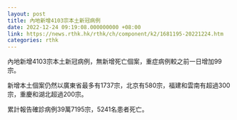 ```yaml
---
layout: post
title: 內地新增4103宗本土新冠病例
date: 2022-12-24 09:19:08.000000000 +08:00
link: https://news.rthk.hk/rthk/ch/component/k2/1681195-20221224.htm
categories: rthk
---
```


內地新增4103宗本土新冠病例，無新增死亡個案，重症病例較之前一日增加99宗。

新增本土個案仍然以廣東省最多有1737宗，北京有580宗，福建和雲南有超過300宗，重慶和湖北超過200宗。

累計報告確診病例39萬7195宗，5241名患者死亡。

